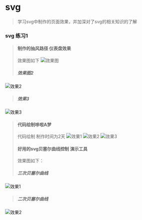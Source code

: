 # svg
> 学习svg中制作的页面效果，并加深对了svg的相关知识的了解
### svg 练习1
>#### 制作的抽风路径 仪表盘效果
> 效果图如下
![效果图](https://github.com/widewaystudio/svg/blob/master/image/svg1.jpg)
>##### 效果图2
![效果2](https://github.com/widewaystudio/svg/blob/master/image/svg2.jpg)
>##### 效果3
![效果3](https://github.com/widewaystudio/svg/blob/master/image/svg3.jpg)
>#### 代码绘制哆啦A梦
> 代码绘制 制作时间为2天
![效果1](https://github.com/widewaystudio/svg/blob/master/image/svg.jpg)
![效果2](https://github.com/widewaystudio/svg/blob/master/image/svg0.jpg)
![效果3](https://github.com/widewaystudio/svg/blob/master/image/svg01.jpg)
>#### 好用的svg贝塞尔曲线控制 演示工具 
> 效果图如下：
>##### 三次贝塞尔曲线
![效果1](https://github.com/widewaystudio/svg/blob/master/image/svg40.jpg)
>##### 二次贝塞尔曲线
![效果2](https://github.com/widewaystudio/svg/blob/master/image/svg41.jpg)
